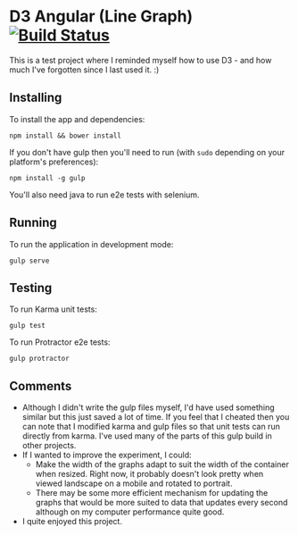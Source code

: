 # D3 Angular (Line Graph) [![Build Status](https://travis-ci.org/pedrosland/angular-d3.svg?branch=master)](https://travis-ci.org/pedrosland/angular-d3)

This is a test project where I reminded myself how to use D3 - and how much I've forgotten since I last used it. :)

## Installing

To install the app and dependencies:

    npm install && bower install

If you don't have gulp then you'll need to run (with `sudo` depending on your platform's preferences):

    npm install -g gulp

You'll also need java to run e2e tests with selenium.

## Running

To run the application in development mode:

    gulp serve

## Testing

To run Karma unit tests:

    gulp test

To run Protractor e2e tests:

    gulp protractor

## Comments

* Although I didn't write the gulp files myself, I'd have used something similar but this just saved a lot of time. If you feel that I cheated then you can note that I modified karma and gulp files so that unit tests can run directly from karma. I've used many of the parts of this gulp build in other projects.
* If I wanted to improve the experiment, I could:
  * Make the width of the graphs adapt to suit the width of the container when resized. Right now, it probably doesn't look pretty when viewed landscape on a mobile and rotated to portrait.
  * There may be some more efficient mechanism for updating the graphs that would be more suited to data that updates every second although on my computer performance quite good.
* I quite enjoyed this project.
